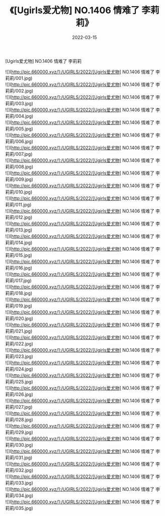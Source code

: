 ﻿---
layout: post
title:  《[Ugirls爱尤物] NO.1406 情难了 李莉莉》
date:   2022-03-15
img: http://pic.660000.xyz/1:/UGIRLS/2022/[Ugirls爱尤物] NO.1406 情难了 李莉莉/000.jpg
categories: [美女, 清纯, 唯美]
---

[Ugirls爱尤物] NO.1406 情难了 李莉莉

 ![](http://pic.660000.xyz/1:/UGIRLS/2022/[Ugirls爱尤物] NO.1406 情难了 李莉莉/001.jpg) <br>![](http://pic.660000.xyz/1:/UGIRLS/2022/[Ugirls爱尤物] NO.1406 情难了 李莉莉/002.jpg) <br>![](http://pic.660000.xyz/1:/UGIRLS/2022/[Ugirls爱尤物] NO.1406 情难了 李莉莉/003.jpg) <br>![](http://pic.660000.xyz/1:/UGIRLS/2022/[Ugirls爱尤物] NO.1406 情难了 李莉莉/004.jpg) <br>![](http://pic.660000.xyz/1:/UGIRLS/2022/[Ugirls爱尤物] NO.1406 情难了 李莉莉/005.jpg) <br>![](http://pic.660000.xyz/1:/UGIRLS/2022/[Ugirls爱尤物] NO.1406 情难了 李莉莉/006.jpg) <br>![](http://pic.660000.xyz/1:/UGIRLS/2022/[Ugirls爱尤物] NO.1406 情难了 李莉莉/007.jpg) <br>![](http://pic.660000.xyz/1:/UGIRLS/2022/[Ugirls爱尤物] NO.1406 情难了 李莉莉/008.jpg) <br>![](http://pic.660000.xyz/1:/UGIRLS/2022/[Ugirls爱尤物] NO.1406 情难了 李莉莉/009.jpg) <br>![](http://pic.660000.xyz/1:/UGIRLS/2022/[Ugirls爱尤物] NO.1406 情难了 李莉莉/010.jpg) <br>![](http://pic.660000.xyz/1:/UGIRLS/2022/[Ugirls爱尤物] NO.1406 情难了 李莉莉/011.jpg) <br>![](http://pic.660000.xyz/1:/UGIRLS/2022/[Ugirls爱尤物] NO.1406 情难了 李莉莉/012.jpg) <br>![](http://pic.660000.xyz/1:/UGIRLS/2022/[Ugirls爱尤物] NO.1406 情难了 李莉莉/013.jpg) <br>![](http://pic.660000.xyz/1:/UGIRLS/2022/[Ugirls爱尤物] NO.1406 情难了 李莉莉/014.jpg) <br>![](http://pic.660000.xyz/1:/UGIRLS/2022/[Ugirls爱尤物] NO.1406 情难了 李莉莉/015.jpg) <br>![](http://pic.660000.xyz/1:/UGIRLS/2022/[Ugirls爱尤物] NO.1406 情难了 李莉莉/016.jpg) <br>![](http://pic.660000.xyz/1:/UGIRLS/2022/[Ugirls爱尤物] NO.1406 情难了 李莉莉/017.jpg) <br>![](http://pic.660000.xyz/1:/UGIRLS/2022/[Ugirls爱尤物] NO.1406 情难了 李莉莉/018.jpg) <br>![](http://pic.660000.xyz/1:/UGIRLS/2022/[Ugirls爱尤物] NO.1406 情难了 李莉莉/019.jpg) <br>![](http://pic.660000.xyz/1:/UGIRLS/2022/[Ugirls爱尤物] NO.1406 情难了 李莉莉/020.jpg) <br>![](http://pic.660000.xyz/1:/UGIRLS/2022/[Ugirls爱尤物] NO.1406 情难了 李莉莉/021.jpg) <br>![](http://pic.660000.xyz/1:/UGIRLS/2022/[Ugirls爱尤物] NO.1406 情难了 李莉莉/022.jpg) <br>![](http://pic.660000.xyz/1:/UGIRLS/2022/[Ugirls爱尤物] NO.1406 情难了 李莉莉/023.jpg) <br>![](http://pic.660000.xyz/1:/UGIRLS/2022/[Ugirls爱尤物] NO.1406 情难了 李莉莉/024.jpg) <br>![](http://pic.660000.xyz/1:/UGIRLS/2022/[Ugirls爱尤物] NO.1406 情难了 李莉莉/025.jpg) <br>![](http://pic.660000.xyz/1:/UGIRLS/2022/[Ugirls爱尤物] NO.1406 情难了 李莉莉/026.jpg) <br>![](http://pic.660000.xyz/1:/UGIRLS/2022/[Ugirls爱尤物] NO.1406 情难了 李莉莉/027.jpg) <br>![](http://pic.660000.xyz/1:/UGIRLS/2022/[Ugirls爱尤物] NO.1406 情难了 李莉莉/028.jpg) <br>![](http://pic.660000.xyz/1:/UGIRLS/2022/[Ugirls爱尤物] NO.1406 情难了 李莉莉/029.jpg) <br>![](http://pic.660000.xyz/1:/UGIRLS/2022/[Ugirls爱尤物] NO.1406 情难了 李莉莉/030.jpg) <br>![](http://pic.660000.xyz/1:/UGIRLS/2022/[Ugirls爱尤物] NO.1406 情难了 李莉莉/031.jpg) <br>![](http://pic.660000.xyz/1:/UGIRLS/2022/[Ugirls爱尤物] NO.1406 情难了 李莉莉/032.jpg) <br>![](http://pic.660000.xyz/1:/UGIRLS/2022/[Ugirls爱尤物] NO.1406 情难了 李莉莉/033.jpg) <br>![](http://pic.660000.xyz/1:/UGIRLS/2022/[Ugirls爱尤物] NO.1406 情难了 李莉莉/034.jpg) <br>![](http://pic.660000.xyz/1:/UGIRLS/2022/[Ugirls爱尤物] NO.1406 情难了 李莉莉/035.jpg) <br>